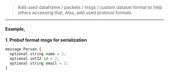 > Add used dataframe / packets / msgs / custom dataset format to help others accessing that,
> Also, add used protocol formats

---

#### Example,

**1. Probuf format msgs for serialization**

```python
message Person {
  optional string name = 1;
  optional int32 id = 2;
  optional string email = 3;
}

```
